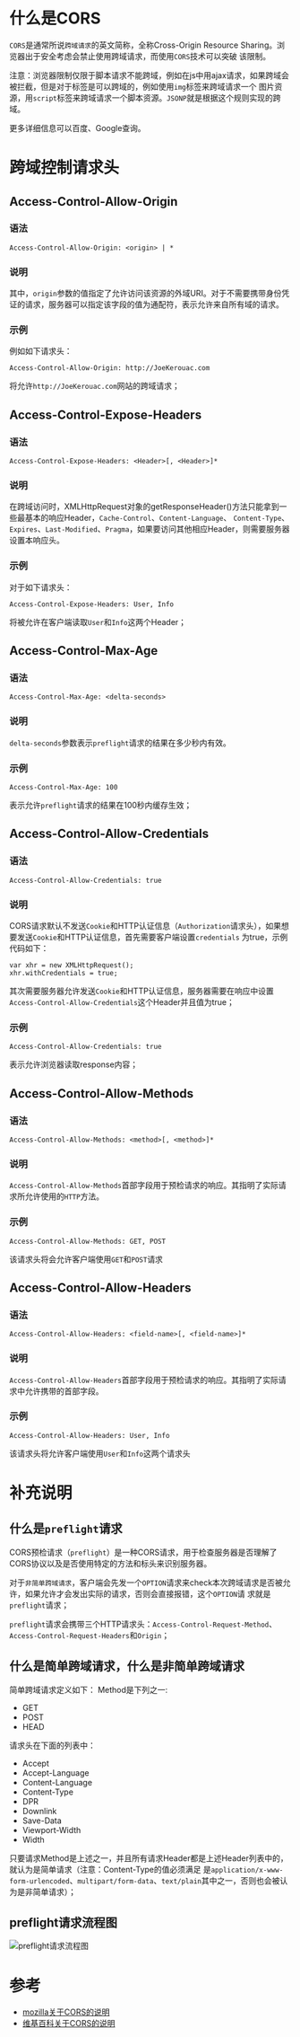 # 什么是CORS
`CORS`是通常所说`跨域请求`的英文简称，全称Cross-Origin Resource Sharing。浏览器出于安全考虑会禁止使用跨域请求，而使用`CORS`技术可以突破
该限制。

注意：浏览器限制仅限于脚本请求不能跨域，例如在js中用ajax请求，如果跨域会被拦截，但是对于标签是可以跨域的，例如使用`img`标签来跨域请求一个
图片资源，用`script`标签来跨域请求一个脚本资源。`JSONP`就是根据这个规则实现的跨域。

更多详细信息可以百度、Google查询。

# 跨域控制请求头
## Access-Control-Allow-Origin
### 语法
```
Access-Control-Allow-Origin: <origin> | *
```

### 说明
其中，`origin`参数的值指定了允许访问该资源的外域URI。对于不需要携带身份凭证的请求，服务器可以指定该字段的值为通配符，表示允许来自所有域的请求。

### 示例 
例如如下请求头：
```
Access-Control-Allow-Origin: http://JoeKerouac.com
```
将允许`http://JoeKerouac.com`网站的跨域请求；

## Access-Control-Expose-Headers
### 语法
```
Access-Control-Expose-Headers: <Header>[, <Header>]*
```

### 说明
在跨域访问时，XMLHttpRequest对象的getResponseHeader()方法只能拿到一些最基本的响应Header，`Cache-Control`、`Content-Language`、
`Content-Type`、`Expires`、`Last-Modified`、`Pragma`，如果要访问其他相应Header，则需要服务器设置本响应头。

### 示例
对于如下请求头：
```
Access-Control-Expose-Headers: User, Info
``` 

将被允许在客户端读取`User`和`Info`这两个Header；

## Access-Control-Max-Age
### 语法
```
Access-Control-Max-Age: <delta-seconds>
```

### 说明
`delta-seconds`参数表示`preflight`请求的结果在多少秒内有效。

### 示例
```
Access-Control-Max-Age: 100
```
表示允许`preflight`请求的结果在100秒内缓存生效；

## Access-Control-Allow-Credentials
### 语法
```
Access-Control-Allow-Credentials: true
```

### 说明
CORS请求默认不发送`Cookie`和HTTP认证信息（`Authorization`请求头），如果想要发送`Cookie`和HTTP认证信息，首先需要客户端设置`credentials`
为true，示例代码如下：
```
var xhr = new XMLHttpRequest();
xhr.withCredentials = true;
```
其次需要服务器允许发送`Cookie`和HTTP认证信息，服务器需要在响应中设置`Access-Control-Allow-Credentials`这个Header并且值为true；

### 示例
```
Access-Control-Allow-Credentials: true
```
表示允许浏览器读取response内容；

## Access-Control-Allow-Methods
### 语法
```
Access-Control-Allow-Methods: <method>[, <method>]*
```

### 说明
`Access-Control-Allow-Methods`首部字段用于预检请求的响应。其指明了实际请求所允许使用的`HTTP`方法。

### 示例
```
Access-Control-Allow-Methods: GET, POST
```
该请求头将会允许客户端使用`GET`和`POST`请求

## Access-Control-Allow-Headers
### 语法
```
Access-Control-Allow-Headers: <field-name>[, <field-name>]*
```

### 说明
`Access-Control-Allow-Headers`首部字段用于预检请求的响应。其指明了实际请求中允许携带的首部字段。

### 示例
```
Access-Control-Allow-Headers: User, Info
```
该请求头将允许客户端使用`User`和`Info`这两个请求头

# 补充说明
## 什么是`preflight`请求
CORS预检请求（`preflight`）是一种CORS请求，用于检查服务器是否理解了CORS协议以及是否使用特定的方法和标头来识别服务器。

对于`非简单跨域请求`，客户端会先发一个`OPTION`请求来check本次跨域请求是否被允许，如果允许才会发出实际的请求，否则会直接报错，这个`OPTION`请
求就是`preflight`请求；

`preflight`请求会携带三个HTTP请求头：`Access-Control-Request-Method`、`Access-Control-Request-Headers`和`Origin`；

## 什么是简单跨域请求，什么是非简单跨域请求
简单跨域请求定义如下：
Method是下列之一:
- GET
- POST
- HEAD

请求头在下面的列表中：
- Accept
- Accept-Language
- Content-Language
- Content-Type
- DPR
- Downlink
- Save-Data
- Viewport-Width
- Width

只要请求Method是上述之一，并且所有请求Header都是上述Header列表中的，就认为是简单请求（注意：Content-Type的值必须满足
是`application/x-www-form-urlencoded`、`multipart/form-data`、`text/plain`其中之一，否则也会被认为是非简单请求）；

## preflight请求流程图
![preflight请求流程图](../../resource/Flowchart_showing_Simple_and_Preflight_XHR.svg "preflight请求流程图")

# 参考
- [mozilla关于CORS的说明](https://developer.mozilla.org/zh-CN/docs/Web/HTTP/Access_control_CORS)
- [维基百科关于CORS的说明](https://en.wikipedia.org/wiki/Same-origin_policy)
